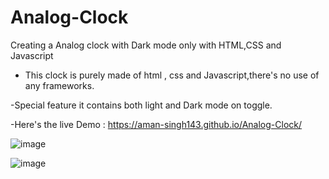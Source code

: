 # Analog-Clock
Creating a Analog clock with Dark mode only with HTML,CSS and Javascript 
- This clock is purely made of html , css and Javascript,there's no use of any frameworks.

-Special feature it contains both light and Dark mode on toggle.

-Here's the live Demo : https://aman-singh143.github.io/Analog-Clock/

![image](https://user-images.githubusercontent.com/109282041/181350892-7a5d4056-4bf4-4203-a9b4-1255117c3634.png)


![image](https://user-images.githubusercontent.com/109282041/181350939-b33df393-251b-4138-a4f1-9548f15cbd8c.png)


